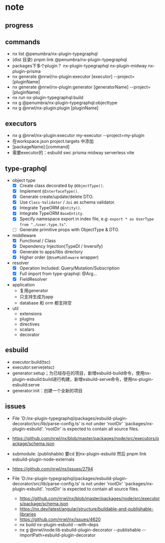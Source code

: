 # note

## progress





## commands

- nx list @penumbra/nx-plugin-typegraphql
- (dist 目录) pnpm link @penumbra/nx-plugin-typegraphql
- packages下多个plugin？ nx-plugin-typegraphql nx-plugin-midway nx-plugin-prisma
- nx generate @nrwl/nx-plugin:executor [executor] --project=[pluginName]
- nx generate @nrwl/nx-plugin:generator [generatorName] --project=[pluginName]
- nx run nx-plugin-typegraphql:build
- nx g @penumbra/nx-plugin-typegraphql:objecttype
- nx g @nrwl/nx-plugin:plugin [pluginName]

## executors

- nx g @nrwl/nx-plugin:executor  my-executor --project=my-plugin
- 在workspace.json project.targets 中添加
- \[packageName]:\[command]
- 需要executor的：esbuild swc prisma midway serverless vite

## type-graphql

- object type
  - [x] Create class decorated by `@ObjectType()`.
  - [x] Implement `@InterfaceType()`.
  - [x] Generate create/update/delete DTO.
  - [x] Use `Class-Validator` / `Joi` as schema validator.
  - [x] Integrate TypeORM `@Entity()`.
  - [x] Integrate TypeORM `BaseEntity`.
  - [x] Specify namespace export in index file, e.g: `export * as UserType from "./user.type.ts"`.
  - [ ] Generate primitive props with ObjectType & DTO.
- middleware
  - [x] Functional / Class
  - [x] Dependency Injection(TypeDI / Inversify)
  - [x] Generate to apps/libs directory
  - [x] Higher order (`@UseMiddleware` wrapper)
- resolver
  - [x] Operation Included: Query/Mutation/Subscription
  - [x] Full import from type-graphql: @Arg...
  - [x] FieldResolver
- application
  - 复用generator
  - 只支持生成为app
  - database 和 orm 都支持空
- util
  - extensions
  - plugins
  - directives
  - scalars
  - decorator

## esbuild

- executor:build(tsc)
- executor:serve(etsc)
- generator:setup；为已经存在的项目，新增esbuild-build命令，使用nx-plugin-esbuild:build进行构建，新增esbuild-serve命令，使用nx-plugin-esbuild:serve
- generator:init：创建一个全新的项目

## issues

-  File 'D:/nx-plugin-typegraphql/packages/esbuild-plugin-decorator/src/lib/parse-config.ts' is not under 'rootDir' 'packages/nx-plugin-esbuild'. 'rootDir' is expected to contain all source files.
  - https://github.com/nrwl/nx/blob/master/packages/node/src/executors/package/schema.json
- submodule: (publishable) 要cd 到nx-plugin-esbuild 然后 pnpm link esbuild-plugin-node-externals 

-  https://github.com/nrwl/nx/issues/2794
- File 'D:/nx-plugin-typegraphql/packages/esbuild-plugin-decorator/src/lib/parse-config.ts' is not under 'rootDir' 'packages/nx-plugin-esbuild'. 'rootDir' is expected to contain all source files.
  - https://github.com/nrwl/nx/blob/master/packages/node/src/executors/package/schema.json
  - https://nx.dev/latest/angular/structure/buildable-and-publishable-libraries
  - https://github.com/nrwl/nx/issues/4620
  - nx build nx-plugin-esbuild --with-deps
  - nx g @nrwl/node:lib esbuild-plugin-decorator --publishable --importPath=esbuild-plugin-decorator
